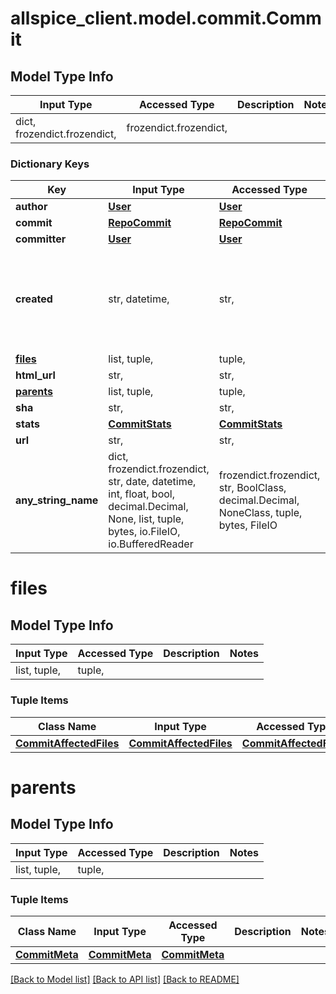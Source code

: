 # allspice_client.model.commit.Commit

## Model Type Info
Input Type | Accessed Type | Description | Notes
------------ | ------------- | ------------- | -------------
dict, frozendict.frozendict,  | frozendict.frozendict,  |  | 

### Dictionary Keys
Key | Input Type | Accessed Type | Description | Notes
------------ | ------------- | ------------- | ------------- | -------------
**author** | [**User**](User.md) | [**User**](User.md) |  | [optional] 
**commit** | [**RepoCommit**](RepoCommit.md) | [**RepoCommit**](RepoCommit.md) |  | [optional] 
**committer** | [**User**](User.md) | [**User**](User.md) |  | [optional] 
**created** | str, datetime,  | str,  |  | [optional] value must conform to RFC-3339 date-time
**[files](#files)** | list, tuple,  | tuple,  |  | [optional] 
**html_url** | str,  | str,  |  | [optional] 
**[parents](#parents)** | list, tuple,  | tuple,  |  | [optional] 
**sha** | str,  | str,  |  | [optional] 
**stats** | [**CommitStats**](CommitStats.md) | [**CommitStats**](CommitStats.md) |  | [optional] 
**url** | str,  | str,  |  | [optional] 
**any_string_name** | dict, frozendict.frozendict, str, date, datetime, int, float, bool, decimal.Decimal, None, list, tuple, bytes, io.FileIO, io.BufferedReader | frozendict.frozendict, str, BoolClass, decimal.Decimal, NoneClass, tuple, bytes, FileIO | any string name can be used but the value must be the correct type | [optional]

# files

## Model Type Info
Input Type | Accessed Type | Description | Notes
------------ | ------------- | ------------- | -------------
list, tuple,  | tuple,  |  | 

### Tuple Items
Class Name | Input Type | Accessed Type | Description | Notes
------------- | ------------- | ------------- | ------------- | -------------
[**CommitAffectedFiles**](CommitAffectedFiles.md) | [**CommitAffectedFiles**](CommitAffectedFiles.md) | [**CommitAffectedFiles**](CommitAffectedFiles.md) |  | 

# parents

## Model Type Info
Input Type | Accessed Type | Description | Notes
------------ | ------------- | ------------- | -------------
list, tuple,  | tuple,  |  | 

### Tuple Items
Class Name | Input Type | Accessed Type | Description | Notes
------------- | ------------- | ------------- | ------------- | -------------
[**CommitMeta**](CommitMeta.md) | [**CommitMeta**](CommitMeta.md) | [**CommitMeta**](CommitMeta.md) |  | 

[[Back to Model list]](../../README.md#documentation-for-models) [[Back to API list]](../../README.md#documentation-for-api-endpoints) [[Back to README]](../../README.md)

